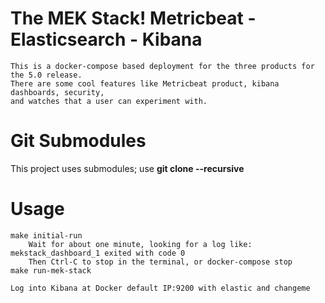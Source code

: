 # The MEK Stack!  Metricbeat - Elasticsearch - Kibana
	This is a docker-compose based deployment for the three products for the 5.0 release.  
	There are some cool features like Metricbeat product, kibana dashboards, security, 
	and watches that a user can experiment with.

# Git Submodules
This project uses submodules; use **git clone --recursive**
		
# Usage

	make initial-run
		Wait for about one minute, looking for a log like: mekstack_dashboard_1 exited with code 0
		Then Ctrl-C to stop in the terminal, or docker-compose stop
	make run-mek-stack

	Log into Kibana at Docker default IP:9200 with elastic and changeme
